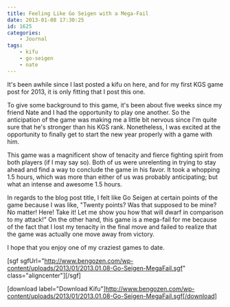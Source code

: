 ```yaml
---
title: Feeling Like Go Seigen with a Mega-Fail
date: 2013-01-08 17:30:25
id: 1625
categories:
	- Journal
tags:
	- kifu
	- go-seigen
	- nate
---
```


It's been awhile since I last posted a kifu on here, and for my first KGS game post for 2013, it is only fitting that I post this one.

To give some background to this game, it's been about five weeks since my friend Nate and I had the opportunity to play one another. So the anticipation of the game was making me a little bit nervous since I'm quite sure that he's stronger than his KGS rank. Nonetheless, I was excited at the opportunity to finally get to start the new year properly with a game with him.

This game was a magnificent show of tenacity and fierce fighting spirit from both players (if I may say so). Both of us were unrelenting in trying to stay ahead and find a way to conclude the game in his favor. It took a whopping 1.5 hours, which was more than either of us was probably anticipating; but what an intense and awesome 1.5 hours.

In regards to the blog post title, I felt like Go Seigen at certain points of the game because I was like, "Twenty points? Was that supposed to be mine? No matter! Here! Take it! Let me show you how that will dwarf in comparison to my attack!" On the other hand, this game is a mega-fail for me because of the fact that I lost my tenacity in the final move and failed to realize that the game was actually one move away from victory.

I hope that you enjoy one of my craziest games to date.

[sgf sgfUrl="http://www.bengozen.com/wp-content/uploads/2013/01/2013.01.08-Go-Seigen-MegaFail.sgf" class="aligncenter"][/sgf]

[download label="Download Kifu"]http://www.bengozen.com/wp-content/uploads/2013/01/2013.01.08-Go-Seigen-MegaFail.sgf[/download]